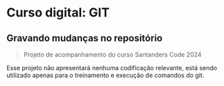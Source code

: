 # Curso digital: GIT

## Gravando mudanças no repositório

> Projeto de acompanhamento do curso Santanders Code 2024

Esse projeto não apresentará nenhuma codificação relevante, está sendo utilizado apenas para o treinamento e execução de comandos do git.